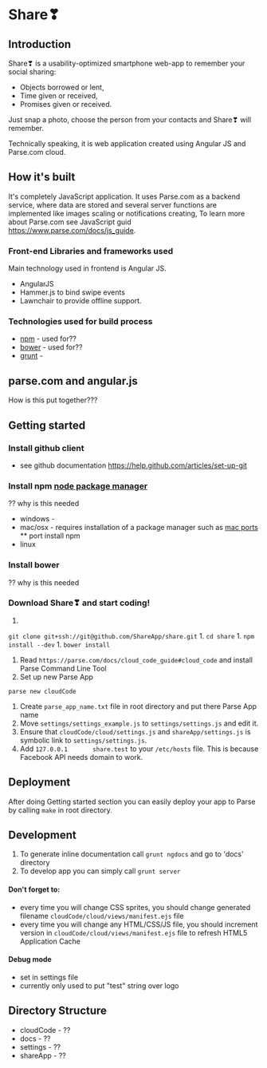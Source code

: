 # Share❣ 

## Introduction

Share❣ is a usability-optimized smartphone web-app to remember your social sharing:
* Objects borrowed or lent,
* Time given or received,
* Promises given or received.

Just snap a photo, choose the person from your contacts and Share❣ will remember.

Technically speaking, it is web application created using Angular JS and Parse.com cloud.


## How it's built

It's completely JavaScript application. 
It uses Parse.com as a backend service, where data are stored and several server functions are implemented like images scaling or notifications creating,
To learn more about Parse.com see JavaScript guid https://www.parse.com/docs/js_guide.


### Front-end Libraries and frameworks used
Main technology used in frontend is Angular JS. 

 * AngularJS
 * Hammer.js to bind swipe events
 * Lawnchair to provide offline support.
 

### Technologies used for build process
 * [npm](https://github.com/npm/npm) - used for??
 * [bower](???) - used for??
 * [grunt](???) - 

## parse.com and angular.js

How is this put together???

## Getting started

### Install github client
 * see github documentation https://help.github.com/articles/set-up-git
 
### Install npm [node package manager](https://github.com/npm/npm)
 ?? why is this needed
 * windows - 
 * mac/osx - requires installation of a package manager such as [mac ports](http://www.macports.org/)
 ** port install npm
 * linux

### Install bower
 ?? why is this needed


### Download Share❣ and start coding! 

1. 
```git clone git+ssh://git@github.com/ShareApp/share.git```
1. 
```cd share```
1. 
```npm install --dev```
1. 
```bower install```
1. Read ```https://parse.com/docs/cloud_code_guide#cloud_code``` and install Parse Command Line Tool
1. Set up new Parse App
```
parse new cloudCode
```
1. Create ```parse_app_name.txt``` file in root directory and put there Parse App name
1. Move ```settings/settings_example.js``` to ```settings/settings.js``` and edit it.
1. Ensure that ```cloudCode/cloud/settings.js``` and ```shareApp/settings.js``` is symbolic link to ```settings/settings.js```.
1. Add ```127.0.0.1       share.test``` to your ```/etc/hosts``` file. This is because Facebook API needs domain to work.


## Deployment

After doing Getting started section you can easily deploy your app to Parse by calling ```make``` in root directory.



## Development

1. To generate inline documentation call ```grunt ngdocs``` and go to 'docs' directory
1. To develop app you can simply call ```grunt server```

#### Don't forget to:
- every time you will change CSS sprites, you should change generated filename ```cloudCode/cloud/views/manifest.ejs``` file
- every time you will change any HTML/CSS/JS file, you should increment version in ```cloudCode/cloud/views/manifest.ejs``` file to refresh HTML5 Application Cache

#### Debug mode
 * set in settings file
 * currently only used to put "test" string over logo

## Directory Structure

 * cloudCode - ??
 * docs - ??
 * settings - ??
 * shareApp - ??

